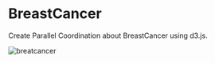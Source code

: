 # BreastCancer

Create Parallel Coordination about BreastCancer using d3.js.

![breatcancer](https://github.com/MelikaBahmanabadi/Travel-Rainfall/blob/main/breastcancer.png?raw=true)
